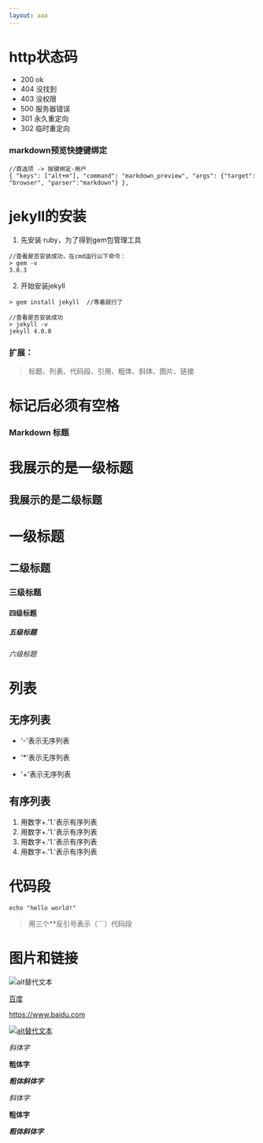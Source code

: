 ```yaml
---
layout: aaa
---
```

# http状态码
- 200  ok
- 404 没找到
- 403 没权限
- 500 服务器错误
- 301 永久重定向
- 302 临时重定向



### markdown预览快捷键绑定
```
//首选项 -> 按键绑定-用户
{ "keys": ["alt+m"], "command": "markdown_preview", "args": {"target": "browser", "parser":"markdown"} },
```


# jekyll的安装
1. 先安装 ruby，为了得到gem包管理工具
```
//查看是否安装成功，在cmd运行以下命令：
> gem -v
3.0.3
```
2. 开始安装jekyll
```
> gem install jekyll  //等着就行了

//查看是否安装成功
> jekyll -v
jekyll 4.0.0
```

### 扩展：
> 标题、列表、代码段、引用、粗体、斜体、图片、链接

# 标记后必须有空格

### Markdown 标题


我展示的是一级标题
=================

我展示的是二级标题
-----------------

# 一级标题
## 二级标题
### 三级标题
#### 四级标题
##### 五级标题
###### 六级标题

# 列表  
## 无序列表
- '-'表示无序列表 
* '*'表示无序列表
+ '+'表示无序列表

## 有序列表
1. 用数字+.'1.'表示有序列表
1. 用数字+.'1.'表示有序列表
4. 用数字+.'1.'表示有序列表
1. 用数字+.'1.'表示有序列表

# 代码段
```
echo "hello world!"
```
> 用三个**反引号表示（```）代码段

# 图片和链接
![alt替代文本](1.jpg)  

[百度](https://www.baidu.com)  

<https://www.baidu.com>

[![alt替代文本](2.jpg) ](https://www.baidu.com)

_斜体字_

__粗体字__

___粗体斜体字___

*斜体字*

**粗体字**

***粗体斜体字***